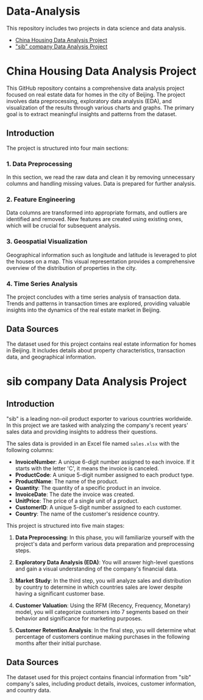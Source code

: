 # Data-Analysis
This repository includes two projects in data science and data analysis.

- [China Housing Data Analysis Project](#china-housing-data-analysis-project)
- ["sib" company Data Analysis Project](#sib-company-data-analysis-project)


# China Housing Data Analysis Project

This GitHub repository contains a comprehensive data analysis project focused on real estate data for homes in the city of Beijing. The project involves data preprocessing, exploratory data analysis (EDA), and visualization of the results through various charts and graphs. The primary goal is to extract meaningful insights and patterns from the dataset.

## Introduction<a name="introduction"></a>

The project is structured into four main sections:

### 1. Data Preprocessing

In this section, we read the raw data and clean it by removing unnecessary columns and handling missing values. Data is prepared for further analysis.

### 2. Feature Engineering

Data columns are transformed into appropriate formats, and outliers are identified and removed. New features are created using existing ones, which will be crucial for subsequent analysis.

### 3. Geospatial Visualization

Geographical information such as longitude and latitude is leveraged to plot the houses on a map. This visual representation provides a comprehensive overview of the distribution of properties in the city.

### 4. Time Series Analysis

The project concludes with a time series analysis of transaction data. Trends and patterns in transaction times are explored, providing valuable insights into the dynamics of the real estate market in Beijing.

## Data Sources

The dataset used for this project contains real estate information for homes in Beijing. It includes details about property characteristics, transaction data, and geographical information.

# sib company Data Analysis Project

## Introduction

"sib" is a leading non-oil product exporter to various countries worldwide. In this project we are tasked with analyzing the company's recent years' sales data and providing insights to address their questions.

The sales data is provided in an Excel file named `sales.xlsx` with the following columns:

- **InvoiceNumber**: A unique 6-digit number assigned to each invoice. If it starts with the letter 'C', it means the invoice is canceled.
- **ProductCode**: A unique 5-digit number assigned to each product type.
- **ProductName**: The name of the product.
- **Quantity**: The quantity of a specific product in an invoice.
- **InvoiceDate**: The date the invoice was created.
- **UnitPrice**: The price of a single unit of a product.
- **CustomerID**: A unique 5-digit number assigned to each customer.
- **Country**: The name of the customer's residence country.

This project is structured into five main stages:

1. **Data Preprocessing**: In this phase, you will familiarize yourself with the project's data and perform various data preparation and preprocessing steps.

2. **Exploratory Data Analysis (EDA)**: You will answer high-level questions and gain a visual understanding of the company's financial data.

3. **Market Study**: In the third step, you will analyze sales and distribution by country to determine in which countries sales are lower despite having a significant customer base.

4. **Customer Valuation**: Using the RFM (Recency, Frequency, Monetary) model, you will categorize customers into 7 segments based on their behavior and significance for marketing purposes.

5. **Customer Retention Analysis**: In the final step, you will determine what percentage of customers continue making purchases in the following months after their initial purchase.

## Data Sources

The dataset used for this project contains financial information from "sib" company's sales, including product details, invoices, customer information, and country data.
